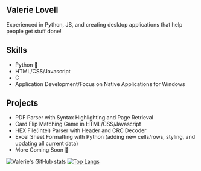 ## Valerie Lovell
Experienced in Python, JS, and creating desktop applications that help people get stuff done!

## Skills
- Python :snake:
- HTML/CSS/Javascript
- C
- Application Development/Focus on Native Applications for Windows

## Projects
- PDF Parser with Syntax Highlighting and Page Retrieval
- Card Flip Matching Game in HTML/CSS/Javascript
- HEX File(Intel) Parser with Header and CRC Decoder
- Excel Sheet Formatting with Python (adding new cells/rows, styling, and updating all current data)
- More Coming Soon :blue_heart:



![Valerie's GitHub stats](https://github-readme-stats.vercel.app/api?username=vlovell24&show_icons=true&theme=transparent)
[![Top Langs](https://github-readme-stats.vercel.app/api/top-langs/?username=vlovell24&theme=transparent)](https://github.com/vlovell24/github-readme-stats)
